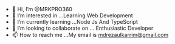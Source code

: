 - 👋 Hi, I’m @MRKPRO360
- 👀 I’m interested in ...Learning Web Development
- 🌱 I’m currently learning ...Node Js And TypeScript
- 💞️ I’m looking to collaborate on ... Enthusiastic Developer
- 📫 How to reach me ...My email is mdrezaulkarrim@gmail.com

<!---
MRKPRO360/MRKPRO360 is a ✨ special ✨ repository because its `README.md` (this file) appears on your GitHub profile.
You can click the Preview link to take a look at your changes.
--->
